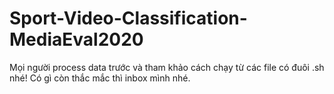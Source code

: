 # Sport-Video-Classification-MediaEval2020

Mọi người process data trước và tham khảo cách chạy từ các file có đuôi .sh nhé!
Có gì còn thắc mắc thì inbox mình nhé.
